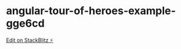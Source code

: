 # angular-tour-of-heroes-example-gge6cd

[Edit on StackBlitz ⚡️](https://stackblitz.com/edit/angular-tour-of-heroes-example-gge6cd)